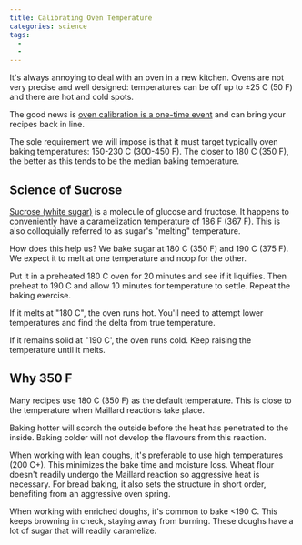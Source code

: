 ```yaml
---
title: Calibrating Oven Temperature
categories: science
tags:
  -
  -
---
```


It's always annoying to deal with an oven in a new kitchen.
Ovens are not very precise and well designed: temperatures can be off up to ±25 C (50 F) and there are hot and cold spots.

The good news is [oven calibration is a one-time event][cookingforgeeks] and can bring your recipes back in line.

[cookingforgeeks]: https://www.cookingforgeeks.com/blog/posts/the-sweet-way-to-calibrate-your-oven/

The sole requirement we will impose is that it must target typically oven baking temperatures: 150-230 C (300-450 F).
The closer to 180 C (350 F), the better as this tends to be the median baking temperature.

## Science of Sucrose

[Sucrose (white sugar)][wiki] is a molecule of glucose and fructose.
It happens to conveniently have a caramelization temperature of 186 F (367 F).
This is also colloquially referred to as sugar's "melting" temperature.

[wiki]: https://en.wikipedia.org/wiki/Sucrose

How does this help us?
We bake sugar at 180 C (350 F) and 190 C (375 F).
We expect it to melt at one temperature and noop for the other.

Put it in a preheated 180 C oven for 20 minutes and see if it liquifies.
Then preheat to 190 C and allow 10 minutes for temperature to settle.
Repeat the baking exercise.

If it melts at "180 C", the oven runs hot.
You'll need to attempt lower temperatures and find the delta from true temperature.

If it remains solid at "190 C', the oven runs cold.
Keep raising the temperature until it melts.

## Why 350 F

Many recipes use 180 C (350 F) as the default temperature.
This is close to the temperature when Maillard reactions take place.

Baking hotter will scorch the outside before the heat has penetrated to the inside.
Baking colder will not develop the flavours from this reaction.

When working with lean doughs, it's preferable to use high temperatures (200 C+).
This minimizes the bake time and moisture loss.
Wheat flour doesn't readily undergo the Maillard reaction so aggressive heat is necessary.
For bread baking, it also sets the structure in short order, benefiting from an aggressive oven spring.

When working with enriched doughs, it's common to bake \<190 C.
This keeps browning in check, staying away from burning.
These doughs have a lot of sugar that will readily caramelize.
